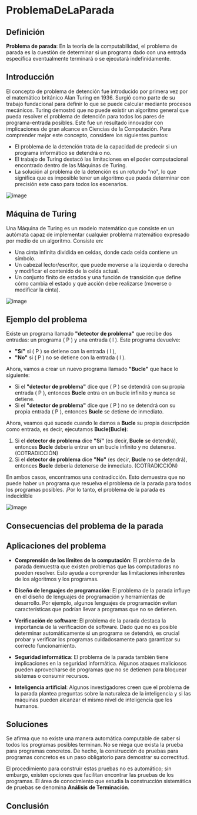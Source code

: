 # ProblemaDeLaParada
## Definición

**Problema de parada**: En la teoría de la computabilidad, el problema de parada es la cuestión de determinar si un programa dado con una entrada específica eventualmente terminará o se ejecutará indefinidamente.

## Introducción

El concepto de problema de detención fue introducido por primera vez por el matemático británico Alan Turing en 1936. Surgió como parte de su trabajo fundacional para definir lo que se puede calcular mediante procesos mecánicos. Turing demostró que no puede existir un algoritmo general que pueda resolver el problema de detención para todos los pares de programa-entrada posibles. Este fue un resultado innovador con implicaciones de gran alcance en Ciencias de la Computación. Para comprender mejor este concepto, considere los siguientes puntos:

- El problema de la detención trata de la capacidad de predecir si un programa informático se detendrá o no.
- El trabajo de Turing destacó las limitaciones en el poder computacional encontrado dentro de las Máquinas de Turing.
- La solución al problema de la detención es un rotundo "no", lo que significa que es imposible tener un algoritmo que pueda determinar con precisión este caso para todos los escenarios.

![image](https://github.com/user-attachments/assets/b41b3670-5d7c-43c0-af3f-6d554f15dfed)

## Máquina de Turing

Una Máquina de Turing es un modelo matemático que consiste en un autómata capaz de implementar cualquier problema matemático expresado por medio de un algoritmo. Consiste en:

- Una cinta infinita dividida en celdas, donde cada celda contiene un símbolo.
- Un cabezal lector/escritor, que puede moverse a la izquierda o derecha y modificar el contenido de la celda actual.
- Un conjunto finito de estados y una función de transición que define cómo cambia el estado y qué acción debe realizarse (moverse o modificar la cinta).

![image](https://github.com/user-attachments/assets/46b91723-873a-4cc7-a8bf-b72da9097c29)


## Ejemplo del problema
Existe un programa llamado **"detector de problema"** que recibe dos entradas: un programa \( P \) y una entrada \( I \). Este programa devuelve:
- **"Sí"** si \( P \) se detiene con la entrada \( I \),
- **"No"** si \( P \) no se detiene con la entrada \( I \).

Ahora, vamos a crear un nuevo programa llamado **"Bucle"** que hace lo siguiente:

- Si el **"detector de problema"** dice que \( P \) se detendrá con su propia entrada \( P \), entonces **Bucle** entra en un bucle infinito y nunca se detiene.
- Si el **"detector de problema"** dice que \( P \) no se detendrá con su propia entrada \( P \), entonces **Bucle** se detiene de inmediato.

Ahora, veamos qué sucede cuando le damos a **Bucle** su propia descripción como entrada, es decir, ejecutamos **Bucle(Bucle)**:

1. Si el **detector de problema** dice **"Sí"** (es decir, **Bucle** se detendrá), entonces **Bucle** debería entrar en un bucle infinito y no detenerse. (COTRADICCIÓN)
2. Si el **detector de problema** dice **"No"** (es decir, **Bucle** no se detendrá), entonces **Bucle** debería detenerse de inmediato. (COTRADICCIÓN)

En ambos casos, encontramos una contradicción. Esto demuestra que no puede haber un programa que resuelva el problema de la parada para todos los programas posibles. ¡Por lo tanto, el problema de la parada es indecidible

![image](https://github.com/user-attachments/assets/5c18abb3-8d7e-4b4a-804c-10b98bcacc37)


## Consecuencias del problema de la parada

## Aplicaciones del problema

- **Comprensión de los límites de la computación**: El problema de la parada demuestra que existen problemas que las computadoras no pueden resolver. Esto ayuda a comprender las limitaciones inherentes de los algoritmos y los programas.
  
- **Diseño de lenguajes de programación**: El problema de la parada influye en el diseño de lenguajes de programación y herramientas de desarrollo. Por ejemplo, algunos lenguajes de programación evitan características que podrían llevar a programas que no se detienen.

- **Verificación de software**: El problema de la parada destaca la importancia de la verificación de software. Dado que no es posible determinar automáticamente si un programa se detendrá, es crucial probar y verificar los programas cuidadosamente para garantizar su correcto funcionamiento.

- **Seguridad informática**: El problema de la parada también tiene implicaciones en la seguridad informática. Algunos ataques maliciosos pueden aprovecharse de programas que no se detienen para bloquear sistemas o consumir recursos.

- **Inteligencia artificial**: Algunos investigadores creen que el problema de la parada plantea preguntas sobre la naturaleza de la inteligencia y si las máquinas pueden alcanzar el mismo nivel de inteligencia que los humanos.

## Soluciones

Se afirma que no existe una manera automática computable de saber si todos los programas posibles terminan. No se niega que exista la prueba para programas concretos. De hecho, la construcción de pruebas para programas concretos es un paso obligatorio para demostrar su correctitud.

El procedimiento para construir estas pruebas no es automático; sin embargo, existen opciones que facilitan encontrar las pruebas de los programas. El área de conocimiento que estudia la construcción sistemática de pruebas se denomina **Análisis de Terminación**.

## Conclusión
